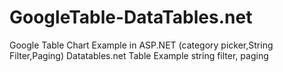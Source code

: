 GoogleTable-DataTables.net
==========================

Google Table Chart Example in ASP.NET (category picker,String Filter,Paging) Datatables.net Table Example string filter, paging
